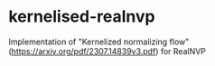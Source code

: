 # kernelised-realnvp

Implementation of "Kernelized normalizing flow" (https://arxiv.org/pdf/2307.14839v3.pdf) for RealNVP
